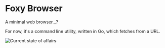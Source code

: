 # Foxy Browser

A minimal web browser...?

For now, it's a command line utility, written in Go, which fetches from a URL.

![Current state of affairs](demo.gif "Demo")